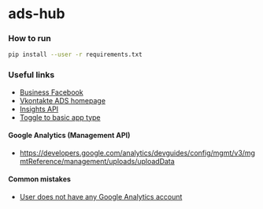 # ads-hub


### How to run

```bash
pip install --user -r requirements.txt
```

### Useful links

* [Business Facebook](https://business.facebook.com/home/accounts)
* [Vkontakte ADS homepage](https://vk.com/ads)
* [Insights API](https://developers.facebook.com/docs/marketing-api/insights-api)
* [Toggle to basic app type](https://developers.facebook.com/docs/marketing-api/access/#basic_application)


#### Google Analytics (Management API)

* https://developers.google.com/analytics/devguides/config/mgmt/v3/mgmtReference/management/uploads/uploadData


#### Common mistakes

* [User does not have any Google Analytics account](https://stackoverflow.com/questions/12837748/analytics-google-api-error-403-user-does-not-have-any-google-analytics-account)
